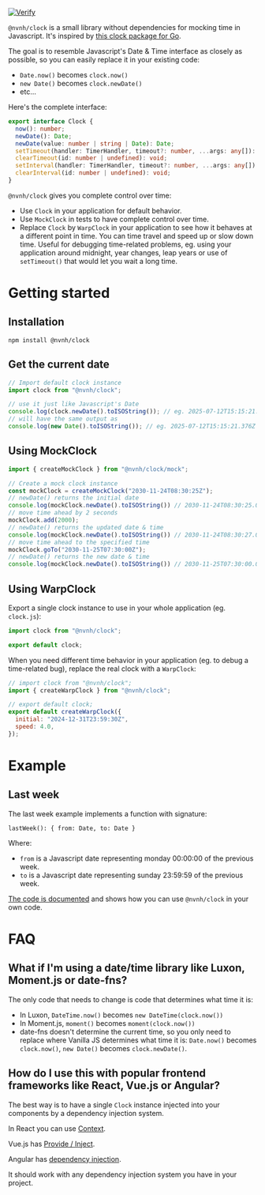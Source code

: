 [![Verify](https://github.com/Nivani/clock/actions/workflows/verify.yml/badge.svg)](https://github.com/Nivani/clock/actions/workflows/verify.yml)

`@nvnh/clock` is a small library without dependencies for mocking time in Javascript. It's inspired by [this clock package for Go](https://pkg.go.dev/github.com/facebookgo/clock).

The goal is to resemble Javascript's Date & Time interface as closely as possible, so you can easily replace it in your existing code:
* `Date.now()` becomes `clock.now()`
* `new Date()` becomes `clock.newDate()`
* etc...

Here's the complete interface:

```Typescript
export interface Clock {
  now(): number;
  newDate(): Date;
  newDate(value: number | string | Date): Date;
  setTimeout(handler: TimerHandler, timeout?: number, ...args: any[]): number;
  clearTimeout(id: number | undefined): void;
  setInterval(handler: TimerHandler, timeout?: number, ...args: any[]): number;
  clearInterval(id: number | undefined): void;
}
```

`@nvnh/clock` gives you complete control over time:

* Use `Clock` in your application for default behavior.
* Use `MockClock` in tests to have complete control over time.
* Replace `Clock` by `WarpClock` in your application to see how it behaves at a different point in time. You can time travel and speed up or slow down time. Useful for debugging time-related problems, eg. using your application around midnight, year changes, leap years or use of `setTimeout()` that would let you wait a long time.

# Getting started

## Installation

`npm install @nvnh/clock`

## Get the current date

```Javascript
// Import default clock instance
import clock from "@nvnh/clock";

// use it just like Javascript's Date
console.log(clock.newDate().toISOString()); // eg. 2025-07-12T15:15:21.376Z
// will have the same output as
console.log(new Date().toISOString()); // eg. 2025-07-12T15:15:21.376Z
```

## Using MockClock

```Javascript
import { createMockClock } from "@nvnh/clock/mock";

// Create a mock clock instance
const mockClock = createMockClock("2030-11-24T08:30:25Z");
// newDate() returns the initial date
console.log(mockClock.newDate().toISOString()) // 2030-11-24T08:30:25.000Z
// move time ahead by 2 seconds
mockClock.add(2000);
// newDate() returns the updated date & time
console.log(mockClock.newDate().toISOString()) // 2030-11-24T08:30:27.000Z
// move time ahead to the specified time
mockClock.goTo("2030-11-25T07:30:00Z");
// newDate() returns the new date & time
console.log(mockClock.newDate().toISOString()) // 2030-11-25T07:30:00.000Z
```

## Using WarpClock

 Export a single clock instance to use in your whole application (eg. `clock.js`):

```Javascript
import clock from "@nvnh/clock";

export default clock;
```

When you need different time behavior in your application (eg. to debug a time-related bug), replace the real clock with a `WarpClock`:

```Javascript
// import clock from "@nvnh/clock";
import { createWarpClock } from "@nvnh/clock";

// export default clock;
export default createWarpClock({
  initial: "2024-12-31T23:59:30Z",
  speed: 4.0,
});
```

# Example

## Last week

The last week example implements a function with signature:

`lastWeek(): { from: Date, to: Date }`

Where:
* `from` is a Javascript date representing monday 00:00:00 of the previous week.
* `to` is a Javascript date representing sunday 23:59:59 of the previous week.

[The code is documented](./src/examples/last-week/last-week.ts) and shows how you can use `@nvnh/clock` in your own code.

# FAQ

## What if I'm using a date/time library like Luxon, Moment.js or date-fns?

The only code that needs to change is code that determines what time it is:

* In Luxon, `DateTime.now()` becomes `new DateTime(clock.now())`
* In Moment.js, `moment()` becomes `moment(clock.now())`
* date-fns doesn't determine the current time, so you only need to replace where Vanilla JS determines what time it is: `Date.now()` becomes `clock.now()`, `new Date()` becomes `clock.newDate()`.

## How do I use this with popular frontend frameworks like React, Vue.js or Angular?

The best way is to have a single `Clock` instance injected into your components by a dependency injection system.

In React you can use [Context](https://react.dev/learn/passing-data-deeply-with-context).

Vue.js has [Provide / Inject](https://vuejs.org/guide/components/provide-inject).

Angular has [dependency injection](https://angular.dev/guide/di/dependency-injection).

It should work with any dependency injection system you have in your project.
